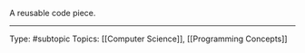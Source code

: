 A reusable code piece.
___
Type: #subtopic 
Topics: [[Computer Science]], [[Programming Concepts]]

